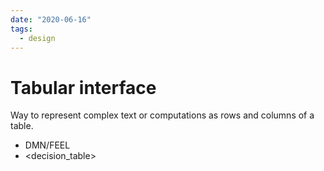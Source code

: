 ```yaml
---
date: "2020-06-16"
tags:
  - design
---
```


# Tabular interface

Way to represent complex text or computations as rows and columns of a table.

- DMN/FEEL
- <decision_table>
